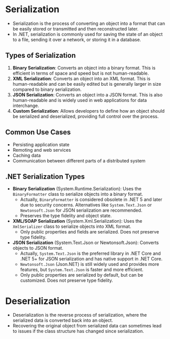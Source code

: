 # Serialization

- Serialization is the process of converting an object into a format that can be easily stored or transmitted and then reconstructed later.
- In .NET, serialization is commonly used for saving the state of an object to a file, sending it over a network, or storing it in a database.

## Types of Serialization

1. **Binary Serialization**: Converts an object into a binary format. This is efficient in terms of space and speed but is not human-readable.
2. **XML Serialization**: Converts an object into an XML format. This is human-readable and can be easily edited but is generally larger in size compared to binary serialization.
3. **JSON Serialization**: Converts an object into a JSON format. This is also human-readable and is widely used in web applications for data interchange.
4. **Custom Serialization**: Allows developers to define how an object should be serialized and deserialized, providing full control over the process.

## Common Use Cases

- Persisting application state
- Remoting and web services
- Caching data
- Communication between different parts of a distributed system

## .NET Serialization Types

- **Binary Serialization** (System.Runtime.Serialization): Uses the `BinaryFormatter` class to serialize objects into a binary format.
  - Actually, `BinaryFormatter` is considered obsolete in .NET 5 and later due to security concerns. Alternatives like `System.Text.Json` or `Newtonsoft.Json` for JSON serialization are recommended.
  - Preserves the type fidelity and object state.
- **XML/SOAP Serialization** (System.Xml.Serialization): Uses the `XmlSerializer` class to serialize objects into XML format.
  - Only public properties and fields are serialized. Does not preserve type fidelity.
- **JSON Serialization** (System.Text.Json or Newtonsoft.Json): Converts objects to JSON format.
  - Actually, `System.Text.Json` is the preferred library in .NET Core and .NET 5+ for JSON serialization and has native support in .NET Core.
  - `Newtonsoft.Json` (Json.NET) is still widely used and provides more features, but `System.Text.Json` is faster and more efficient.
  - Only public properties are serialized by default, but can be customized. Does not preserve type fidelity.

# Deserialization

- Deserialization is the reverse process of serialization, where the serialized data is converted back into an object.
- Recovering the original object from serialized data can sometimes lead to issues if the class structure has changed since serialization.
